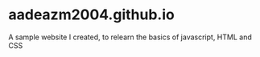 # aadeazm2004.github.io
A sample website I created, to relearn the basics of javascript, HTML and CSS
